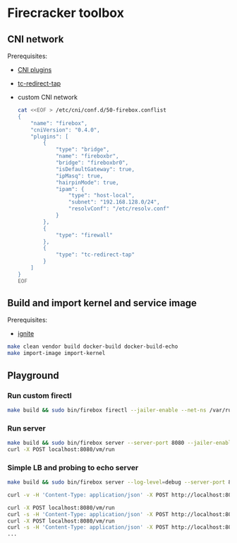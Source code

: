# Firecracker toolbox

## CNI network

Prerequisites:
* [CNI plugins](https://github.com/containernetworking/plugins)
* [tc-redirect-tap](https://github.com/awslabs/tc-redirect-tap)

* custom CNI network

    ```sh
    cat <<EOF > /etc/cni/conf.d/50-firebox.conflist
    {
        "name": "firebox",
        "cniVersion": "0.4.0",
        "plugins": [
            {
                "type": "bridge",
                "name": "fireboxbr",
                "bridge": "fireboxbr0",
                "isDefaultGateway": true,
                "ipMasq": true,
                "hairpinMode": true,
                "ipam": {
                    "type": "host-local",
                    "subnet": "192.168.128.0/24",
                    "resolvConf": "/etc/resolv.conf"
                }
            },
            {
                "type": "firewall"
            },
            {
                "type": "tc-redirect-tap"
            }
        ]
    }
    EOF
    ``` 

## Build and import kernel and service image

Prerequisites:
* [ignite](https://github.com/weaveworks/ignite)

```sh
make clean vendor build docker-build docker-build-echo
make import-image import-kernel 

``` 
## Playground
### Run custom firectl 

```sh
make build && sudo bin/firebox firectl --jailer-enable --net-ns /var/run/netns/$(uuidgen)
``` 

### Run server

```sh
make build && sudo bin/firebox server --server-port 8080 --jailer-enable --net-ns /var/run/netns/$(uuidgen)
curl -X POST localhost:8080/vm/run
```

### Simple LB and probing to echo server


```sh
make build && sudo bin/firebox server --log-level=debug --server-port 8080 --jailer-enable --net-ns /var/run/netns/$(uuidgen)

curl -v -H 'Content-Type: application/json' -X POST http://localhost:8080/invoke -d '{"httpMethod": "GET"}'

curl -X POST localhost:8080/vm/run
curl -s -H 'Content-Type: application/json' -X POST http://localhost:8080/invoke -d '{"httpMethod": "POST", "rawPath": "/test/doit", "rawQueryString" : "key=val"}'
curl -X POST localhost:8080/vm/run
curl -s -H 'Content-Type: application/json' -X POST http://localhost:8080/invoke -d '{"httpMethod": "POST", "rawPath": "/test/doit", "rawQueryString" : "key=val"}' | jq -r '.body'  | base64 -d
...

```
